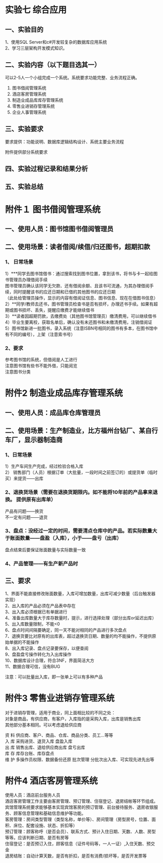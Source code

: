 # 实验七  综合应用  

## 一、实验目的  

1、使用SQL Server和c#开发较复杂的数据库应用系统  
2、学习三层架构开发模式知识。  

## 二、实验内容（以下题目选其一）  

可以2-5人一个小组完成一个系统。系统要求功能完整、业务流程正确。  

1. 图书借阅管理系统  
2. 酒店客房管理系统  
3. 制造业成品库库存管理系统  
4. 零售业进销存管理系统  
5. 企业人事管理系统  

## 三、实验要求  

要求提供：功能说明、数据库逻辑结构设计、系统主要业务流程  

附件提供部分系统要求  

## 四、实验过程记录和结果分析  

## 五、实验总结  

# 附件１ 图书借阅管理系统  

## 一、使用人员：图书馆图书借阅管理员  

## 二、使用场景：读者借阅/续借/归还图书，超期扣款  

### 1、 日常场景  

1）***同学去图书馆借书：通过搜索找到图书位置，拿到该书，将书与卡一起给图书管理员办理借阅手续  
图书管理员确认该同学无欠款、还有借阅余额、且该书可流通，为其办理借阅手续，同时提醒该书的应还日期和已借的其他图书的应还日期  
（此处给管理员操作，显示的内容有借阅证信息、图书信息、现在在借图书信息）  
2）**同学/教师去还书，图书管理员检查书是否有损坏，办理还书手续。如果有超期或图书损坏、丢失，提醒应缴费才能继续借书  
3）**读者因超期罚款，去缴费处（其他图书馆管理员）缴清费用，可以继续借书  
4）毕业生要离校，获取名单后，确认没有未还图书和未缴清费用，注销借阅证  
5）图书馆新进一批图书，录入系统（注意ISBN号相同的图书有多本，在图书馆中有不同的编号），上架（注意索书号）  

### 2、要求  

参考图书馆的系统，但借阅是人工进行  
注意图书馆有些书不能外借，只能阅览  
注意图书分类  

# 附件2 制造业成品库存管理系统  

## 一、使用人员：成品库仓库管理员  

## 二、使用场景：生产制造业，比方福州台钻厂、某自行车厂，显示器制造商  

### 1、日常场景  

1）生产车间生产完成，经过检验合格入库  
2） 销售部门（人员）根据订单（大批量，一段时间之前签订的）或提货单（临时买）来提货——出库  

### 2、退换货场景（需要在退换货期限内。如不能将10年前的产品拿来退换。  提供原有出库单）  

产品有问题——换货  
不一定有问题——退货  

### 3、盘点：没经过一定的时间，需要清点仓库中的产品。若实际数量大于账面数量——盘盈（入库），小于——盘亏（出库）  

盘点结束后要保证账面数量与实际数量一致  

### 4、产品管理——有生产新产品时  

## 三、要求  

1、界面不能直接修改账面数量，入库可增加数量，出库可减少数量（后台触发器实现）  
2、出入库的产品必须在产品表中存在  
3、出入库必须根据已有单据进行  
4、准备出库数量大于库存数量时，提示，进行选择处理（部分出库or延迟出库）  
5、出入库数量限制，不能<0  
6、盘点时间间隔要确定，同一天不能对相同的产品进行多次盘点  
7、退换货要比对原有的出库表，超过退换货日期、数量的均不能操作，不提供原始单据的不能操作  
8、出入库记录、盘点记录要保存，以便查阅  
9、盘盈盘亏操作转化为入出库操作  
10、数据库设计合理，符合3NF，界面简洁大方  
11、数据合理可信，没有BUG  

注意：可以批量出入库，即一张单上可以有多种产品  

# 附件3 零售业进销存管理系统  

对于进销存管理，适用于商业，同上面相比较的不同之处：  
对象是商品，有供应商，有客户，入库指的是采购入库，出库是销售出库  
其他部分基本相同。可以考虑退给供应商  

资 料 供应商、客户、商品、仓库、商品分类、员工...等等  
入 库 采购进货、退货入库 盘盈入库  
出 库 销售出库、退给供应商出库  盘亏出库  
库 存 库存台账、库存盘点  
维 护 多操作员权限、数据备份还原
批次管理 分批次出入库、可实现先进先出等

# 附件4 酒店客房管理系统  

使用人员：酒店前台服务人员  
酒店客房管理工作主要由客房管理、预订管理、住宿登记、退房结帐等环节组成。宾馆管理系统要求能够基本实现宾馆客房的预订管理、前台接待服务、退房收银服务、顾客信息管理和基础信息维护等功能。  
客房管理：房间类型管理（类型名称，单价等）、房间管理（房型房号，位置、面积、床位、配套设施、状态、折扣等）  
预订管理：顾客称呼（是否会员）、联系方式、预计入住日期、天数、人数、房型等等。应该判断日期、是否有房等  
住宿登记：是否预订入住，顾客信息（证件号码等，一人一证）,入住天数、预交金  
退房结账：自动计算天数，是否有折扣，是否有消费/损坏等，是否开发票等  
